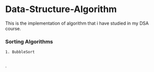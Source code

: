 # Data-Structure-Algorithm

This is the implementation of algorithm that i have studied in my DSA course.

### Sorting Algorithms 
```
1. BubbleSort
 
```
.